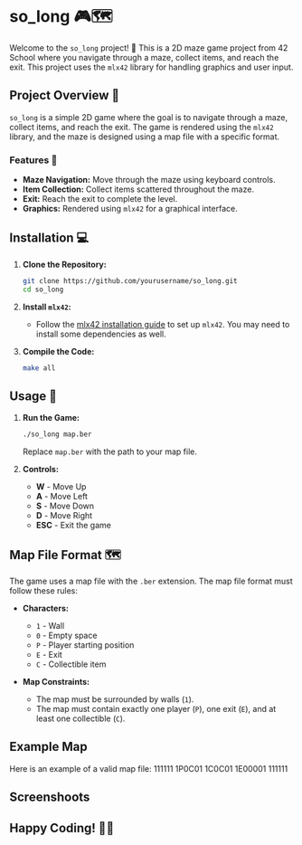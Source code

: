 # so_long 🎮🗺️

Welcome to the `so_long` project! 🚀 This is a 2D maze game project from 42 School where you navigate through a maze, collect items, and reach the exit. This project uses the `mlx42` library for handling graphics and user input.

## Project Overview 🌟

`so_long` is a simple 2D game where the goal is to navigate through a maze, collect items, and reach the exit. The game is rendered using the `mlx42` library, and the maze is designed using a map file with a specific format.

### Features 🔧

- **Maze Navigation:** Move through the maze using keyboard controls.
- **Item Collection:** Collect items scattered throughout the maze.
- **Exit:** Reach the exit to complete the level.
- **Graphics:** Rendered using `mlx42` for a graphical interface.

## Installation 💻

1. **Clone the Repository:**

    ```bash
    git clone https://github.com/yourusername/so_long.git
    cd so_long
    ```

2. **Install `mlx42`:**

   - Follow the [mlx42 installation guide](https://github.com/42School/minilibx42) to set up `mlx42`. You may need to install some dependencies as well.

3. **Compile the Code:**

    ```bash
    make all
    ```

## Usage 🚀

1. **Run the Game:**

    ```bash
    ./so_long map.ber
    ```

   Replace `map.ber` with the path to your map file.

2. **Controls:**

    - **W** - Move Up
    - **A** - Move Left
    - **S** - Move Down
    - **D** - Move Right
    - **ESC** - Exit the game

## Map File Format 🗺️

The game uses a map file with the `.ber` extension. The map file format must follow these rules:

- **Characters:**
  - `1` - Wall
  - `0` - Empty space
  - `P` - Player starting position
  - `E` - Exit
  - `C` - Collectible item

- **Map Constraints:**
  - The map must be surrounded by walls (`1`).
  - The map must contain exactly one player (`P`), one exit (`E`), and at least one collectible (`C`).

## Example Map

Here is an example of a valid map file:
111111
1P0C01
1C0C01
1E00001
111111

## Screenshoots

## Happy Coding! 🚀🎉


 
